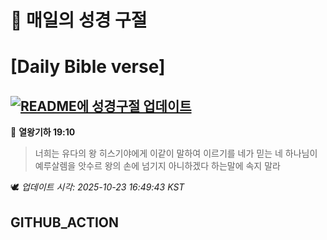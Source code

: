 # 🙏 매일의 성경 구절
# [Daily Bible verse]
## [![README에 성경구절 업데이트](https://github.com/DONGSUKA/first_test/actions/workflows/update-readme-bible.yml/badge.svg)](https://github.com/DONGSUKA/first_test/actions/workflows/update-readme-bible.yml)
<!-- START_BIBLE_VERSE -->
📖 **열왕기하 19:10**
> 너희는 유다의 왕 히스기야에게 이같이 말하여 이르기를 네가 믿는 네 하나님이 예루살렘을 앗수르 왕의 손에 넘기지 아니하겠다 하는말에 속지 말라

🕊️ _업데이트 시각: 2025-10-23 16:49:43 KST_
  <!-- END_BIBLE_VERSE -->
## GITHUB_ACTION
